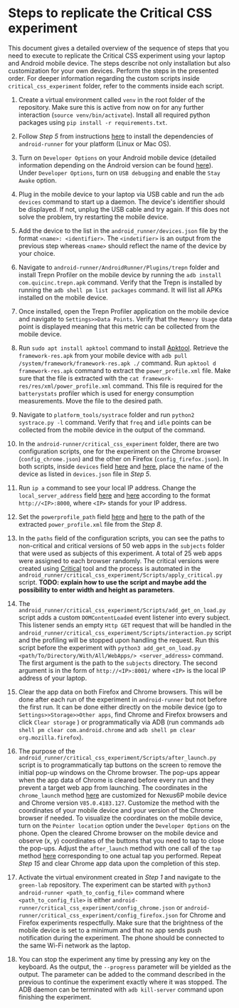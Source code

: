 # Steps to replicate the Critical CSS experiment


This document gives a detailed overview of the sequence of steps that you need to execute to replicate the Critical CSS experiment using your laptop and Android mobile device. The steps describe not only installation but also customization for your own devices. Perform the steps in the presented order. For deeper information regarding the custom scripts inside `critical_css_experiment` folder, refer to the comments inside each script. 


1. Create a virtual environment called `venv` in the root folder of the repository. Make sure this is active from now on for any further interaction (`source venv/bin/activate`). Install all required python packages using `pip install -r requirements.txt`.

2. Follow *Step 5* from instructions [here](https://github.com/S2-group/android-runner/blob/master/CONTRIBUTING.md) to install the dependencies of `android-runner` for your platform (Linux or Mac OS).

3. Turn on `Developer Options` on your Android mobile device (detailed information depending on the Android version can be found [here](https://developer.android.com/studio/debug/dev-options)). Under `Developer Options`, turn on `USB debugging` and enable the `Stay Awake` option.

4. Plug in the mobile device to your laptop via USB cable and run the `adb devices` command to start up a daemon. The device's identifier should be displayed. If not, unplug the USB cable and try again. If this does not solve the problem, try restarting the mobile device. 

5. Add the device to the list in the `android_runner/devices.json` file by the format `<name>: <identifier>`. The `<indetifier>` is an output from the previous step whereas `<name>` should reflect the name of the device by your choice.

6. Navigate to `android-runner/AndroidRunner/Plugins/trepn` folder and install Trepn Profiler on the mobile device by running the `adb install com.quicinc.trepn.apk` command. Verify that the Trepn is installed by running the `adb shell pm list packages` command. It will list all APKs installed on the mobile device.

7. Once installed, open the Trepn Profiler application on the mobile device and navigate to `Settings>>Data Points`. Verify that the `Memory Usage` data point is displayed meaning that this metric can be collected from the mobile device.

8. Run `sudo apt install apktool` command to install [Apktool](https://github.com/iBotPeaches/Apktool). Retrieve the `framework-res.apk` from your mobile device with `adb pull /system/framework/framework-res.apk ./` command. Run `apktool d framework-res.apk` command to extract the `power_profile.xml` file. Make sure that the file is extracted with the `cat framework-res/res/xml/power_profile.xml` command. This file is required for the `batterystats` profiler which is used for energy consumption measurements. Move the file to the desired path. 

9. Navigate to `platform_tools/systrace` folder and run `python2 systrace.py -l` command. Verify that `freq` and `idle` points can be collected from the mobile device in the output of the command.

10. In the `android-runner/critical_css_experiment` folder, there are two configuration scripts, one for the experiment on the Chrome browser (`config_chrome.json`) and the other on Firefox (`config_firefox.json`). In both scripts, inside `devices` field [here](https://github.com/minana96/green-lab/blob/repo-organize/android_runner/critical_css_experiment/config_chrome.json#L4) and [here](https://github.com/minana96/green-lab/blob/repo-organize/android_runner/critical_css_experiment/config_firefox.json#L4), place the name of the device as listed in `devices.json` file in *Step 5*.

11. Run `ip a` command to see your local IP address. Change the `local_server_address` field [here](https://github.com/minana96/green-lab/blob/repo-organize/android_runner/critical_css_experiment/config_chrome.json#L12) and [here](https://github.com/minana96/green-lab/blob/repo-organize/android_runner/critical_css_experiment/config_firefox.json#L12) according to the format `http://<IP>:8000`, where `<IP>` stands for your IP address. 

12. Set the `powerprofile_path` field [here](https://github.com/minana96/green-lab/blob/repo-organize/android_runner/critical_css_experiment/config_chrome.json#L65) and [here](https://github.com/minana96/green-lab/blob/repo-organize/android_runner/critical_css_experiment/config_firefox.json#L65) to the path of the extracted `power_profile.xml` file from the *Step 8*.

13. In the `paths` field of the configuration scripts, you can see the paths to non-critical and critical versions of 50 web apps in the `subjects` folder that were used as subjects of this experiment. A total of 25 web apps were assigned to each browser randomly. The critical versions were created using [Critical](https://github.com/addyosmani/critical) tool and the process is automated in the `android_runner/critical_css_experiment/Scripts/apply_critical.py` script. **TODO: explain how to use the script and maybe add the possibility to enter width and height as parameters**. 

14. The `android_runner/critical_css_experiment/Scripts/add_get_on_load.py` script adds a custom `DOMContentLoaded` event listener into every subject. This listener sends an empty `Http GET` request that will be handled in the `android_runner/critical_css_experiment/Scripts/interaction.py` script and the profiling will be stopped upon handling the request. Run this script before the experiment with `python3 add_get_on_load.py <path/To/Directory/With/All/WebApps/> <server_address>` command. The first argument is the path to the `subjects` directory. The second argument is in the form of `http://<IP>:8001/` where `<IP>` is the local IP address of your laptop.

15. Clear the app data on both Firefox and Chrome browsers. This will be done after each run of the experiment in `android-runner` but not before the first run. It can be done either directly on the mobile device (go to `Settings>>Storage>>Other apps`, find Chrome and Firefox browsers and click `Clear storage` ) or programmatically via ADB (run commands `adb shell pm clear com.android.chrome` and `adb shell pm clear org.mozilla.firefox`).

16. The purpose of the `android_runner/critical_css_experiment/Scripts/after_launch.py` script is to programmatically tap buttons on the screen to remove the initial pop-up windows on the Chrome browser. The pop-ups appear when the app data of Chrome is cleared before every run and they prevent a target web app from launching. The coordinates in the `chrome_launch` method [here](https://github.com/minana96/green-lab/blob/repo-organize/android_runner/critical_css_experiment/Scripts/after_launch.py#L30) are customized for Nexus6P mobile device and Chrome version `V85.0.4183.127`. Customize the method with the coordinates of your mobile device and your version of the Chrome browser if needed. To visualize the coordinates on the mobile device, turn on the `Pointer location` option under the `Developer Options` on the phone. Open the cleared Chrome browser on the mobile device and observe (x, y) coordinates of the buttons that you need to tap to close the pop-ups. Adjust the `after_launch` method with one call of the `tap` method [here](https://github.com/minana96/green-lab/blob/repo-organize/android_runner/critical_css_experiment/Scripts/after_launch.py#L21) corresponding to one actual tap you performed. Repeat *Step 15* and clear Chrome app data upon the completion of this step.

17. Activate the virtual environment created in *Step 1* and navigate to the `green-lab` repository. The experiment can be started with `python3 android-runner <path_to_config_file>` command where `<path_to_config_file>` is either `android-runner/critical_css_experiment/config_chrome.json` or `android-runner/critical_css_experiment/config_firefox.json` for Chrome and Firefox experiments respectfully. Make sure that the brightness of the mobile device is set to a minimum and that no app sends push notification during the experiment. The phone should be connected to the same Wi-Fi network as the laptop.

18. You can stop the experiment any time by pressing any key on the keyboard. As the output, the `--progress` parameter will be yielded as the output. The parameter can be added to the command described in the previous to continue the experiment exactly where it was stopped. The ADB daemon can be terminated with `adb kill-server` command upon finishing the experiment.


